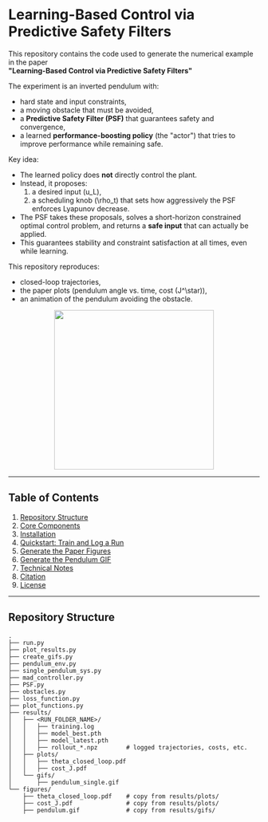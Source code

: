 # Learning-Based Control via Predictive Safety Filters

This repository contains the code used to generate the numerical example in the paper  
**"Learning-Based Control via Predictive Safety Filters"** 

The experiment is an inverted pendulum with:
- hard state and input constraints,
- a moving obstacle that must be avoided,
- a **Predictive Safety Filter (PSF)** that guarantees safety and convergence,
- a learned **performance-boosting policy** (the "actor") that tries to improve performance while remaining safe.

Key idea:
- The learned policy does **not** directly control the plant.
- Instead, it proposes:
  1. a desired input \(u_L\),
  2. a scheduling knob \(\rho_t\) that sets how aggressively the PSF enforces Lyapunov decrease.
- The PSF takes these proposals, solves a short-horizon constrained optimal control problem, and returns a **safe input** that can actually be applied.
- This guarantees stability and constraint satisfaction at all times, even while learning.

This repository reproduces:
- closed-loop trajectories,
- the paper plots (pendulum angle vs. time, cost \(J^\star\)),
- an animation of the pendulum avoiding the obstacle.

<p align="center">
  <img src="figures/pendulum.gif" width="320"/>
</p>

---

## Table of Contents
1. [Repository Structure](#repository-structure)  
2. [Core Components](#core-components)  
3. [Installation](#installation)  
4. [Quickstart: Train and Log a Run](#quickstart-train-and-log-a-run)  
5. [Generate the Paper Figures](#generate-the-paper-figures)  
6. [Generate the Pendulum GIF](#generate-the-pendulum-gif)  
7. [Technical Notes](#technical-notes)  
8. [Citation](#citation)  
9. [License](#license)

---

## Repository Structure

```text
.
├── run.py
├── plot_results.py
├── create_gifs.py
├── pendulum_env.py
├── single_pendulum_sys.py
├── mad_controller.py
├── PSF.py
├── obstacles.py
├── loss_function.py
├── plot_functions.py
├── results/
│   ├── <RUN_FOLDER_NAME>/
│   │   ├── training.log
│   │   ├── model_best.pth
│   │   ├── model_latest.pth
│   │   ├── rollout_*.npz        # logged trajectories, costs, etc.
│   ├── plots/
│   │   ├── theta_closed_loop.pdf
│   │   ├── cost_J.pdf
│   └── gifs/
│       ├── pendulum_single.gif
└── figures/
    ├── theta_closed_loop.pdf    # copy from results/plots/
    ├── cost_J.pdf               # copy from results/plots/
    ├── pendulum.gif             # copy from results/gifs/
